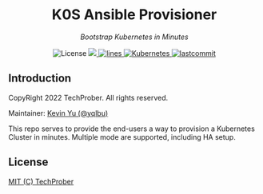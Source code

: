 <h1 align="center">K0S Ansible Provisioner</h1>
<p align="center">
    <em>Bootstrap Kubernetes in Minutes</em>
</p>

<p align="center">
    <img src="https://img.shields.io/github/license/TechProber/k0s-ansible-provisioner?color=critical" alt="License"/>
    <a href="https://hits.seeyoufarm.com">
      <img src="https://github.com/TechProber/k0s-ansible-provisioner"/>
    </a>
    <a href="https://img.shields.io/tokei/lines/github/TechProber/k0s-ansible-provisioner?color=orange">
      <img src="https://img.shields.io/tokei/lines/github/TechProber/k0s-ansible-provisioner?color=violet" alt="lines">
    </a>
    <a href="https://kubernetes.io/">
        <img src="https://img.shields.io/badge/kubernetes-v1.23-navy.svg" alt="Kubernetes"/>
    </a>
    <a href="https://github.com/TechProber/k0s-ansible-provisioner">
        <img src="https://img.shields.io/github/last-commit/TechProber/k0s-ansible-provisioner" alt="lastcommit"/>
    </a>
</p>

## Introduction

CopyRight 2022 TechProber. All rights reserved.

Maintainer: [ Kevin Yu (@yqlbu) ](https://github.com/yqlbu)

This repo serves to provide the end-users a way to provision a Kubernetes Cluster in minutes. Multiple mode are supported, including HA setup.

## License

[MIT (C) TechProber](https://github.com/yqlbu/TechProber/k0s-ansible-provisioner/blob/master/LICENSE)
